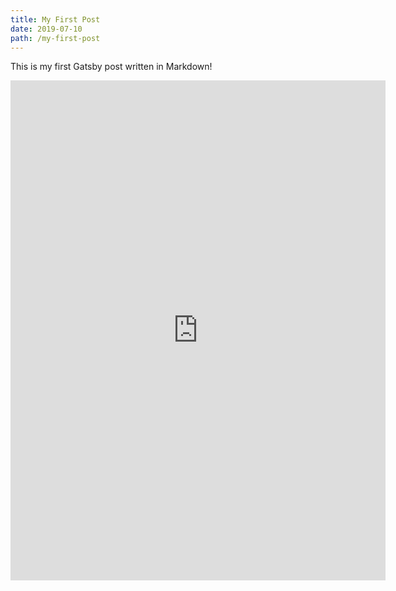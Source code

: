 ```yaml
---
title: My First Post
date: 2019-07-10
path: /my-first-post
---
```

This is my first Gatsby post written in Markdown!

<iframe width="600" height="800" src="https://datastudio.google.com/embed/reporting/1Ti1IC1B7zKJgPug_tGVW7M-waQxKGDek/page/1M" frameborder="0" style="border:0" allowfullscreen></iframe>